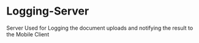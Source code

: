 # Logging-Server
Server Used for Logging the document uploads and notifying the result to the Mobile Client
